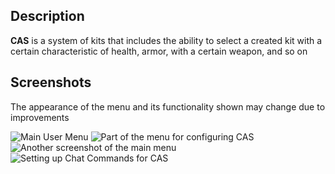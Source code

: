 ## Description
**CAS** is a system of kits that includes the ability to select a created kit with a certain characteristic of health, armor, with a certain weapon, and so on
## Screenshots
The appearance of the menu and its functionality shown may change due to improvements

![Main User Menu](https://i.imgur.com/S2RFxUj.jpeg)
![Part of the menu for configuring CAS](https://i.imgur.com/iGKErj0.jpeg)
![Another screenshot of the main menu](https://i.imgur.com/II8ADMH.jpeg)
![Setting up Chat Commands for CAS](https://i.imgur.com/T1upg8E.png) 

